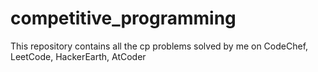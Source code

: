 # competitive_programming
This repository contains all the cp problems solved by me on CodeChef, LeetCode, HackerEarth, AtCoder
